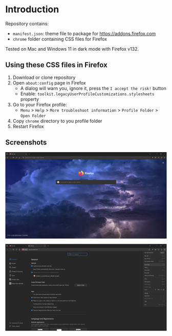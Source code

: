 # Introduction

Repository contains:

- `manifest.json`: theme file to package for https://addons.firefox.com
- `chrome` folder containing CSS files for Firefox

Tested on Mac and Windows 11 in dark mode with Firefox v132.

## Using these CSS files in Firefox

1. Download or clone repository
2. Open `about:config` page in Firefox
    - A dialog will warn you, ignore it, press the `I accept the risk!` button
    - Enable: `toolkit.legacyUserProfileCustomizations.stylesheets` property
3. Go to your Firefox profile:
    - `Menu` > `Help` > `More troubleshoot information` > `Profile Folder` > `Open Folder`
4. Copy `chrome` directory to you profile folder
5. Restart Firefox

## Screenshots

![Startpage](/images/startpage.jpg "Startpage")

![Settings](/images/settings.jpg "Settings")
